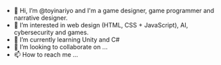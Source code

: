 - 👋 Hi, I’m @toyinariyo and I'm a game designer, game programmer and narrative designer.
- 👀 I’m interested in web design (HTML, CSS + JavaScript), AI, cybersecurity and games.
- 🌱 I’m currently learning Unity and C#
- 💞️ I’m looking to collaborate on ...
- 📫 How to reach me ...

<!---
toyinariyo/toyinariyo is a ✨ special ✨ repository because its `README.md` (this file) appears on your GitHub profile.
You can click the Preview link to take a look at your changes.
--->
